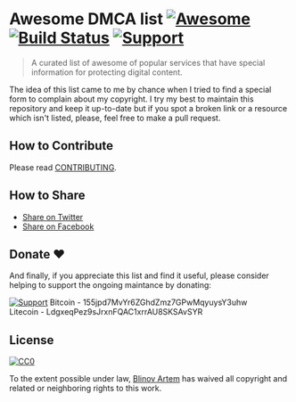 #  Awesome DMCA list [![Awesome](https://cdn.rawgit.com/sindresorhus/awesome/d7305f38d29fed78fa85652e3a63e154dd8e8829/media/badge.svg)](https://github.com/sindresorhus/awesome) [![Build Status](https://api.travis-ci.org/neutraltone/awesome-stock-resources.svg?branch=master)](https://travis-ci.org/neutraltone/awesome-stock-resources) [![Support](https://img.shields.io/badge/Donate-PayPal-green.svg)](https://www.paypal.me/blinovartem)

> A curated list of awesome of popular services that have special information for protecting digital content.

The idea of this list came to me by chance when I tried to find a special form to complain about my copyright.
I try my best to maintain this repository and keep it up-to-date but if you spot a broken link or a resource which isn't listed, please, feel free to make a pull request.

## How to Contribute

Please read [CONTRIBUTING](/CONTRIBUTING.md).

## How to Share

* [Share on Twitter]()
* [Share on Facebook]()


## Donate :heart:

And finally, if you appreciate this list and find it useful, please consider helping to support the ongoing maintance by donating:

[![Support](https://img.shields.io/badge/Donate-PayPal-green.svg)](https://www.paypal.me/temablinov)
Bitcoin - 155jpd7MvYr6ZGhdZmz7GPwMqyuysY3uhw  
Litecoin - LdgxeqPez9sJrxnFQAC1xrrAU8SKSAvSYR

## License

[![CC0](https://licensebuttons.net/p/zero/1.0/88x31.png)](https://creativecommons.org/publicdomain/zero/1.0/)

To the extent possible under law, [Blinov Artem](https://twitter.com/blinovinfo) has waived all copyright and related or neighboring rights to this work.

